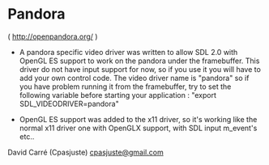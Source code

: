 Pandora 
=====================================================================

( http://openpandora.org/ )
- A pandora specific video driver was written to allow SDL 2.0 with OpenGL ES
support to work on the pandora under the framebuffer. This driver do not have
input support for now, so if you use it you will have to add your own control code.
The video driver name is "pandora" so if you have problem running it from
the framebuffer, try to set the following variable before starting your application :
"export SDL_VIDEODRIVER=pandora"

- OpenGL ES support was added to the x11 driver, so it's working like the normal
x11 driver one with OpenGLX support, with SDL input m_event's etc..


David Carré (Cpasjuste)
cpasjuste@gmail.com
